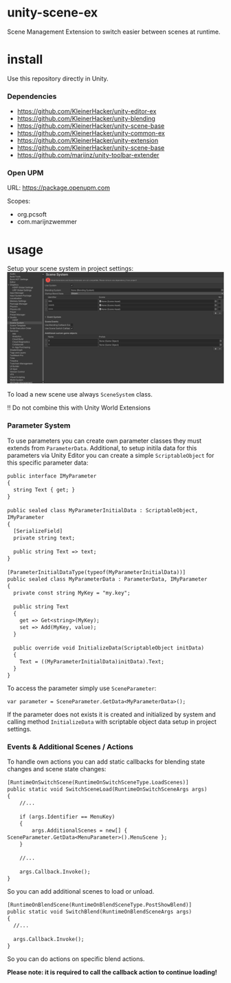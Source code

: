 # unity-scene-ex
Scene Management Extension to switch easier between scenes at runtime.

# install
Use this repository directly in Unity.

### Dependencies
* https://github.com/KleinerHacker/unity-editor-ex
* https://github.com/KleinerHacker/unity-blending
* https://github.com/KleinerHacker/unity-scene-base
* https://github.com/KleinerHacker/unity-common-ex
* https://github.com/KleinerHacker/unity-extension
* https://github.com/KleinerHacker/unity-scene-base
* https://github.com/marijnz/unity-toolbar-extender

### Open UPM
URL: https://package.openupm.com

Scopes:
* org.pcsoft
* com.marijnzwemmer

# usage
Setup your scene system in project settings:
![editor](https://github.com/KleinerHacker/unity-scene-ex/blob/7001dce3aa6fc384583b48094feb0683ebbc89ba/Docs/editor.png)

To load a new scene use always `SceneSystem` class.

:bangbang: Do not combine this with Unity World Extensions

### Parameter System
To use parameters you can create own parameter classes they must extends from `ParameterData`. Additional, to setup initila data for this parameters via Unity Editor you can create a simple `ScriptableObject` for this specific parameter data:

```CSharp
public interface IMyParameter 
{
  string Text { get; }
}

public sealed class MyParameterInitialData : ScriptableObject, IMyParameter
{
  [SerializeField]
  private string text;
  
  public string Text => text;
}

[ParameterInitialDataType(typeof(MyParameterInitialData))]
public sealed class MyParameterData : ParameterData, IMyParameter 
{
  private const string MyKey = "my.key";

  public string Text
  {
    get => Get<string>(MyKey);
    set => Add(MyKey, value);
  }
  
  public override void InitializeData(ScriptableObject initData) 
  {
    Text = ((MyParameterInitialData)initData).Text;
  }
}
```

To access the parameter simply use `SceneParameter`:
```CSharp
var parameter = SceneParameter.GetData<MyParameterData>();
```

If the parameter does not exists it is created and initialized by system and calling method `InitializeData` with scriptable object data setup in project settings.

### Events & Additional Scenes / Actions
To handle own actions you can add static callbacks for blending state changes and scene state changes:
```CSharp
[RuntimeOnSwitchScene(RuntimeOnSwitchSceneType.LoadScenes)]
public static void SwitchSceneLoad(RuntimeOnSwitchSceneArgs args)
{
    //...

    if (args.Identifier == MenuKey)
    {
        args.AdditionalScenes = new[] { SceneParameter.GetData<MenuParameter>().MenuScene };
    }
    
    //...
    
    args.Callback.Invoke();
}
```
So you can add additional scenes to load or unload.
```CSharp
[RuntimeOnBlendScene(RuntimeOnBlendSceneType.PostShowBlend)]
public static void SwitchBlend(RuntimeOnBlendSceneArgs args)
{
  //...
  
  args.Callback.Invoke();
}
```
So you can do actions on specific blend actions.

__Please note: it is required to call the callback action to continue loading!__
